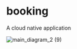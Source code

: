 # booking
A cloud native application

![main_diagram_2 (9)](https://user-images.githubusercontent.com/36018286/128594532-b43586cd-6066-499b-befe-1228a0517c22.png)
